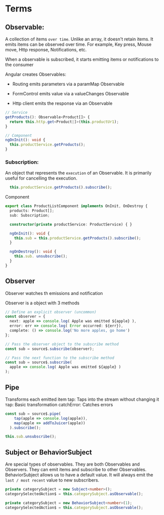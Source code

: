 # Terms

##  Observable: 
A collection of items `over time`. Unlike an array, it doesn't retain items. It emits items can be observed over time. 
For example, Key press, Mouse move, Http response, Notifications, etc.

When a observable is subscribed, it starts emitting items or notifications to the consumer

Angular creates Observables:
- Routing emits parameters via a paramMap Observable

- FormControl emits value via a valueChanges Observable

- Http client emits the response via an Observable
```ts
// Service
getProducts(): Observable<Product[]> {
  return this.http.get<Product|]>(this.productUr1);
}

// Component
ngOnInit(): void {
  this.productService.getProducts();
}
```

### Subscription:
An object that represents the `execution` of an Observable. It is primarily useful for cancelling the execution.
```ts
  this.productService.getProducts().subscribe();
```

Component
```ts
export class ProductListComponent implements OnInit, OnDestroy {
  products: Product[];
  sub: Subscription;

  constructor(private productService: ProductService) { }

  ngOnInit(): void {
    this.sub = this.productService.getProducts().subscribe();
  }

  ngOnDestroy(): void {
    this.sub. unsubscribe();
  }
}
```


## Observer
Observer watches th emissions and notification

Observer is a object with 3 methods
```ts
// Define an explicit observer (uncommon)
const observer = {
  next: apple => console.log( Apple was emitted ${apple} ),
  error: err => console.log( Error occurred: ${err}),
  complete: () => console.log('No more apples, go home')
};

// Pass the observer object to the subscribe method
const sub = source$.subscribe(observer);
```

```ts
// Pass the next function to the subscribe method
const sub = source$.subscribe(
  apple => console.log( Apple was emitted ${apple} )
);
```

## Pipe
Transforms each emitted item
tap: Taps into the stream without changing it
тар: Basic transformation
catchError: Catches errors
```ts
const sub = source$.pipe(
    tap(apple => console.log(apple)),
    map(apple => addToJuicer(apple))
  ).subscribe();

this.sub.unsubscribe();
```

## Subject or BehaviorSubject
Are special types of observables. They are both Observables and Observers. They can emit items and subscribe to other Observables.
BehaviorSubject allows us to have a default value. It will always emit the `last / most recent` value to new subscribers.
```ts
private categorySubject = new Subject<number>();
categorySelectedAction$ = this.categorySubject.asObservable();

private categorySubject = new BehaviorSubject<number>(1);
categorySelectedAction$ = this.categorySubject.asObservable();
```
